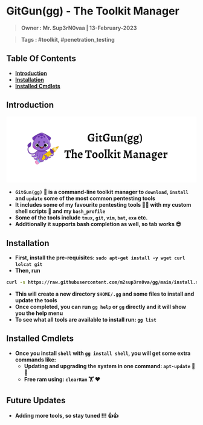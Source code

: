 <h1><b>GitGun(gg) - The Toolkit Manager<b></h1>

> **Owner** : Mr. Sup3rN0vaa | 13-February-2023

> **Tags** : #toolkit, #penetration_testing

<h2><b>Table Of Contents</b></h2>

- [**Introduction**](#introduction)
- [**Installation**](#installation)
- [**Installed Cmdlets**](#installed-cmdlets)

## **Introduction**

![](img/gg.png)

- `GitGun(gg)` 🔫 is a command-line toolkit manager to `download`, `install` and `update` some of the most common pentesting tools
- It includes some of my favourite pentesting tools 🐱‍👤 with my custom shell scripts 📜 and my `bash_profile`
- Some of the tools include `tmux`, `git`, `vim`, `bat`, `exa` etc.
- Additionally it supports bash completion as well, so tab works 😎

## **Installation**

- First, install the pre-requisites: `sudo apt-get install -y wget curl lolcat git`
- Then, run 

```bash
curl -s https://raw.githubusercontent.com/m2sup3rn0va/gg/main/install.sh | bash
```

- This will create a new directory `$HOME/.gg` and some files to install and update the tools
- Once completed, you can run `gg help` or `gg` directly and it will show you the help menu
- To see what all tools are available to install run: `gg list`

## **Installed Cmdlets**

- Once you install `shell` with `gg install shell`, you will get some extra commands like:
	- Updating and upgrading the system in one command: `apt-update` 🕺🕺
	- Free ram using: `clearRam` 🏋️ ❤️

## **Future Updates**

- Adding more tools, so stay tuned !!! 👍👍

